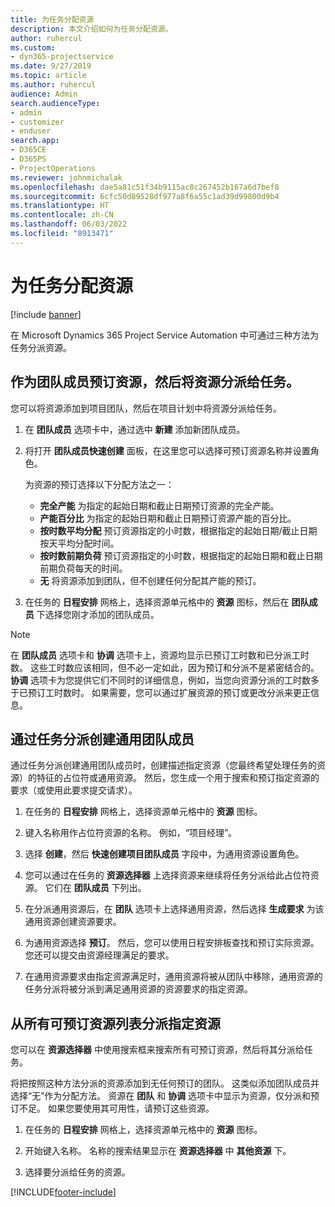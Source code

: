 ```yaml
---
title: 为任务分配资源
description: 本文介绍如何为任务分配资源。
author: ruhercul
ms.custom:
- dyn365-projectservice
ms.date: 9/27/2019
ms.topic: article
ms.author: ruhercul
audience: Admin
search.audienceType:
- admin
- customizer
- enduser
search.app:
- D365CE
- D365PS
- ProjectOperations
ms.reviewer: johnmichalak
ms.openlocfilehash: dae5a81c51f34b9115ac8c267452b167a6d7bef8
ms.sourcegitcommit: 6cfc50d89528df977a8f6a55c1ad39d99800d9b4
ms.translationtype: HT
ms.contentlocale: zh-CN
ms.lasthandoff: 06/03/2022
ms.locfileid: "8913471"
---
```

# <a name="assign-a-resource-to-a-task"></a>为任务分配资源

[!include [banner](../includes/psa-now-project-operations.md)]

在 Microsoft Dynamics 365 Project Service Automation 中可通过三种方法为任务分派资源。

## <a name="book-a-resource-as-a-team-member-and-then-assign-the-resource-to-a-task"></a>作为团队成员预订资源，然后将资源分派给任务。

您可以将资源添加到项目团队，然后在项目计划中将资源分派给任务。

1. 在 **团队成员** 选项卡中，通过选中 **新建** 添加新团队成员。 

2. 将打开 **团队成员快速创建** 面板，在这里您可以选择可预订资源名称并设置角色。 

    为资源的预订选择以下分配方法之一：

    - **完全产能** 为指定的起始日期和截止日期预订资源的完全产能。
    - **产能百分比** 为指定的起始日期和截止日期预订资源产能的百分比。
    - **按时数平均分配** 预订资源指定的小时数，根据指定的起始日期/截止日期按天平均分配时间。
    - **按时数前期负荷** 预订资源指定的小时数，根据指定的起始日期和截止日期前期负荷每天的时间。
    - **无** 将资源添加到团队，但不创建任何分配其产能的预订。

3. 在任务的 **日程安排** 网格上，选择资源单元格中的 **资源** 图标，然后在 **团队成员** 下选择您刚才添加的团队成员。 

> [!NOTE]
> 在 **团队成员** 选项卡和 **协调** 选项卡上，资源均显示已预订工时数和已分派工时数。 这些工时数应该相同，但不必一定如此，因为预订和分派不是紧密结合的。 **协调** 选项卡为您提供它们不同时的详细信息，例如，当您向资源分派的工时数多于已预订工时数时。 如果需要，您可以通过扩展资源的预订或更改分派来更正信息。

## <a name="create-a-generic-team-member-through-task-assignment"></a>通过任务分派创建通用团队成员

通过任务分派创建通用团队成员时，创建描述指定资源（您最终希望处理任务的资源）的特征的占位符或通用资源。 然后，您生成一个用于搜索和预订指定资源的要求（或使用此要求提交请求）。

1. 在任务的 **日程安排** 网格上，选择资源单元格中的 **资源** 图标。

2. 键入名称用作占位符资源的名称。 例如，“项目经理”。

3. 选择 **创建**，然后 **快速创建项目团队成员** 字段中，为通用资源设置角色。

4. 您可以通过在任务的 **资源选择器** 上选择资源来继续将任务分派给此占位符资源。 它们在 **团队成员** 下列出。

5. 在分派通用资源后，在 **团队** 选项卡上选择通用资源，然后选择 **生成要求** 为该通用资源创建资源要求。

6. 为通用资源选择 **预订**。 然后，您可以使用日程安排板查找和预订实际资源。 您还可以提交由资源经理满足的要求。

7. 在通用资源要求由指定资源满足时，通用资源将被从团队中移除，通用资源的任务分派将被分派到满足通用资源的资源要求的指定资源。

## <a name="assign-a-named-resource-from-the-list-of-all-bookable-resources"></a>从所有可预订资源列表分派指定资源

您可以在 **资源选择器** 中使用搜索框来搜索所有可预订资源，然后将其分派给任务。

将把按照这种方法分派的资源添加到无任何预订的团队。 这类似添加团队成员并选择“无”作为分配方法。 资源在 **团队** 和 **协调** 选项卡中显示为资源，仅分派和预订不足。 如果您要使用其可用性，请预订这些资源。

1. 在任务的 **日程安排** 网格上，选择资源单元格中的 **资源** 图标。

2. 开始键入名称。 名称的搜索结果显示在 **资源选择器** 中 **其他资源** 下。

3. 选择要分派给任务的资源。



[!INCLUDE[footer-include](../includes/footer-banner.md)]
